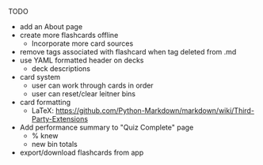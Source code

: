 TODO
* add an About page
* create more flashcards offline
    * Incorporate more card sources
* remove tags associated with flashcard when tag deleted from .md
* use YAML formatted header on decks
    * deck descriptions
* card system
    * user can work through cards in order
    * user can reset/clear leitner bins
* card formatting
    * LaTeX: https://github.com/Python-Markdown/markdown/wiki/Third-Party-Extensions
* Add performance summary to "Quiz Complete" page
    * % knew
    * new bin totals
* export/download flashcards from app
